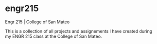 # engr215
Engr 215 | College of San Mateo

This is a collection of all projects and assignements I have created during my ENGR 215 class
at the College of San Mateo. 
